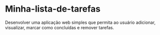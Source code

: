 # Minha-lista-de-tarefas
Desenvolver uma aplicação web simples que permita ao usuário adicionar, visualizar, marcar como concluídas e remover tarefas.
